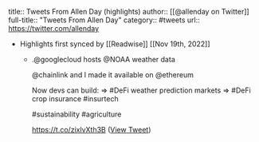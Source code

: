 title:: Tweets From Allen Day (highlights)
author:: [[@allenday on Twitter]]
full-title:: "Tweets From Allen Day"
category:: #tweets
url:: https://twitter.com/allenday

- Highlights first synced by [[Readwise]] [[Nov 19th, 2022]]
	- .@googlecloud hosts @NOAA weather data
	  
	  @chainlink and I made it available on @ethereum
	  
	  Now devs can build:
	  => #DeFi weather prediction markets
	  => #DeFi crop insurance #insurtech
	  
	  #sustainability #agriculture 
	  
	  https://t.co/zixlvXth3B ([View Tweet](https://twitter.com/allenday/status/1423647092719845380))
